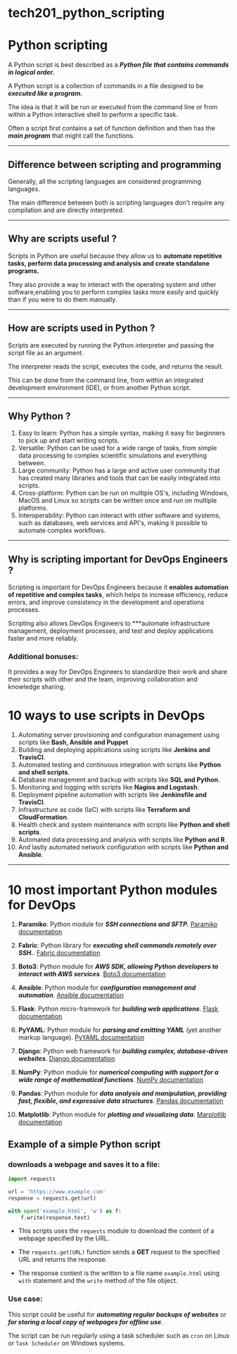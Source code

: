 # tech201_python_scripting


# Python scripting

A Python script is best described as a ***Python file that contains commands in logical order.***

A Python script is a collection of commands in a file designed to be ***executed like a program.***

The idea is that it will be run or executed from the command line or from within a Python interactive shell to perform a specific task.

Often a script first contains a set of function definition and then has the ***main program*** that might call the functions.

---
## Difference between scripting and programming

Generally, all the scripting languages are considered programming languages.

The main difference between both is scripting languages don't require any compilation and are directly interpreted. 

---

## Why are scripts useful ? 

Scripts in Python are useful because they allow us to **automate repetitive tasks, perform data processing and analysis and create standalone programs.** 

They also provide a way to interact with the operating system and other software,enabling you to perform complex tasks more easily and quickly than if you were to do them manually.

---
## How are scripts used in Python ?

Scripts are executed by running the Python interpreter and passing the script file as an argument. 

The interpreter reads the script, executes the code, and returns the result.

This can be done from the command line, from within an integrated development environment (IDE), or from another Python script.

---
## Why Python ? 

1. Easy to learn: Python has a simple syntax, making it easy for beginners to pick up and start writing scripts.
2. Versatile: Python can be used for a wide range of tasks, from simple data processing to complex scientific simulations and everything between.
3. Large community: Python has a large and active user community that has created many libraries and tools that can be easily integrated into scripts.
4. Cross-platform: Python can be run on multiple OS's, including Windows, MacOS and Linux so scripts can be written once and run on multiple platforms.
5. Interoperability: Python can interact with other software and systems, such as databases, web services and API's, making it possible to automate complex workflows.


---

## Why is scripting important for DevOps Engineers ? 

Scripting is important for DevOps Engineers because it **enables automation of repetitive and complex tasks**, which helps to increase efficiency, reduce errors, and improve consistency in the development and operations processes. 


Scripting also allows DevOps Engineers to ***automate infrastructure management, deployment processes, and test and deploy applications faster and more reliably. 

### Additional bonuses:

It provides a way for DevOps Engineers to standardize their work and share their scripts with other and the team, improving collaboration and knowledge sharing.


# 10 ways to use scripts in DevOps

1. Automating server provisioning and configuration management using scripts like **Bash, Ansible and Puppet** 
2. Building and deploying applications using scripts like **Jenkins and TravisCI**.
3. Automated testing and continuous integration with scripts like **Python and shell scripts**.
4. Database management and backup with scripts like **SQL and Python**.
5. Monitoring and logging with scripts like **Nagios and Logstash**.
6. Deployment pipeline automation with scripts like **Jenkinsfile and TravisCI**.
7. Infrastructure as code (IaC) with scripts like **Terraform and CloudFormation**.
8. Health check and system maintenance with scripts like **Python and shell scripts**.
9. Automated data processing and analysis with scripts like **Python and R**.
10. And lastly automated network configuration with scripts like **Python and Ansible**.

--- 

# 10 most important Python modules for DevOps

1. **Paramiko**: Python module for ***SSH connections and SFTP.***
[Paramiko documentation](https://www.paramiko.org/)

2. **Fabric**: Python library for ***executing shell commands remotely over SSH.***.
[Fabric documentation](https://www.fabfile.org/)
3. **Boto3**: Python module for ***AWS SDK, allowing Python developers to interact with AWS services***.
[Boto3 documentation](https://boto3.amazonaws.com/v1/documentation/api/latest/index.html)
4. **Ansible**: Python module for ***configuration management and automation***.
[Ansible documentation](https://docs.ansible.com/ansible/latest/index.html)
5. **Flask**: Python micro-framework for ***building web applications***.
[Flask documentation](https://flask.palletsprojects.com/en/2.2.x/)
6. **PyYAML**: Python module for ***parsing and emitting YAML*** (yet another markup language).
[PyYAML documentation](https://wiki.python.org/moin/YAML)
7. **Django**: Python web framework for ***building complex, database-driven websites***.
[Django documentation](https://docs.djangoproject.com/en/4.1/)
8. **NumPy**: Python module for ***numerical computing with support for a wide range of mathematical functions***.
[NumPy documentation](https://numpy.org/doc/stable/)
9. **Pandas**: Python module for ***data analysis and manipulation, providing fast, flexible, and expressive data structures***.
[Pandas documentation](https://pandasguide.readthedocs.io/en/latest/)
10. **Matplotlib**: Python module for ***plotting and visualizing data***.
[Marplotlib documentation](https://matplotlib.org/stable/index.html)


## Example of a simple Python script
###  downloads a webpage and saves it to a file:

```python 
import requests

url = 'https://www.example.com'
response = requests.get(url)

with open('example.html', 'w') as f:
    f.write(response.text)

```

- This scripts uses the `requests` module to download the content of a webpage specified by the URL. 

- The `requests.get(URL)` function sends a **GET** request to the specified URL and returns the response. 

- The response content is the written to a file name `example.html` using `with` statement and the `write` method of the file object.

### Use case:

This script could be useful for ***automating regular backups of websites*** or ***for storing a local copy of webpages for offline use***.

The script can be run regularly using a task scheduler such as `cron` on Linux or `Task Scheduler` on Windows systems. 



